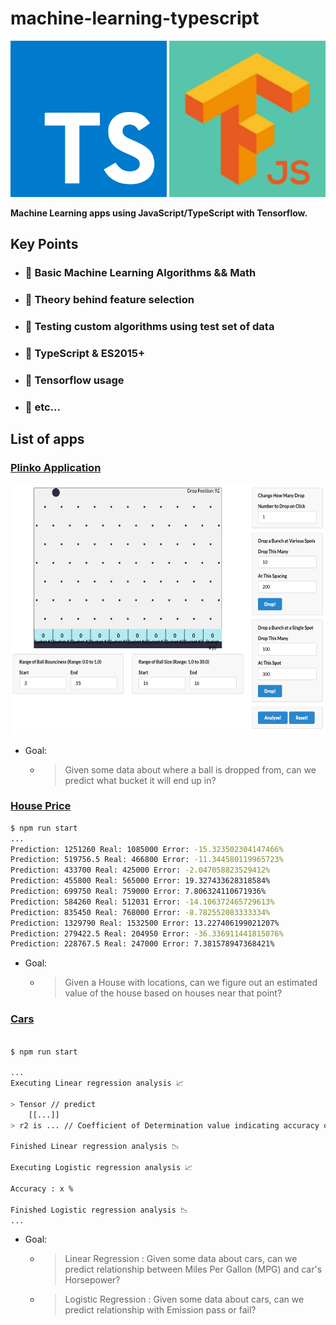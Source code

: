 # machine-learning-typescript

<p float="left">
    <img src="./static/typescript.png" alt="typescript" width="250" height="250" />
    <img src="./static/tensorflow.png" alt="tensorflow" width="250" height="250" />
</p>

**Machine Learning apps using JavaScript/TypeScript with Tensorflow.**

## Key Points

- ### 🎯 Basic Machine Learning Algorithms && Math
- ### 🎯 Theory behind feature selection
- ### 🎯 Testing custom algorithms using test set of data
- ### 🎯 TypeScript & ES2015+
- ### 🎯 Tensorflow usage
- ### 🎯 etc...

## List of apps

### **[Plinko Application](./plinko/README.md)**

<img src="./static/plinko.png" alt="plinko" width="650" height="400" />

- Goal:
  - > Given some data about where a ball is dropped from, can we predict what bucket it will end up in?

### **[House Price](./house-price/README.md)**

```bash
$ npm run start
...
Prediction: 1251260 Real: 1085000 Error: -15.323502304147466%
Prediction: 519756.5 Real: 466800 Error: -11.344580119965723%
Prediction: 433700 Real: 425000 Error: -2.047058823529412%
Prediction: 455800 Real: 565000 Error: 19.327433628318584%
Prediction: 699750 Real: 759000 Error: 7.806324110671936%
Prediction: 584260 Real: 512031 Error: -14.106372465729613%
Prediction: 835450 Real: 768000 Error: -8.782552083333334%
Prediction: 1329790 Real: 1532500 Error: 13.227406199021207%
Prediction: 279422.5 Real: 204950 Error: -36.336911441815076%
Prediction: 228767.5 Real: 247000 Error: 7.381578947368421%
```

- Goal:
  - > Given a House with locations, can we figure out an estimated value of the house based on houses near that point?

### **[Cars](./cars/README.md)**

```bash

$ npm run start

...
Executing Linear regression analysis 📈

> Tensor // predict
    [[...]]
> r2 is ... // Coefficient of Determination value indicating accuracy of current linear regression function.

Finished Linear regression analysis 📉

Executing Logistic regression analysis 📈

Accuracy : x %

Finished Logistic regression analysis 📉
...
```

- Goal:
  - > Linear Regression : Given some data about cars, can we predict relationship between Miles Per Gallon (MPG) and car's Horsepower?
  - > Logistic Regression : Given some data about cars, can we predict relationship with Emission pass or fail?
